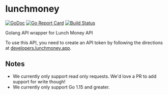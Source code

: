 # lunchmoney

[![GoDoc](https://godoc.org/github.com/icco/lunchmoney?status.svg)](https://godoc.org/github.com/icco/lunchmoney)
[![Go Report Card](https://goreportcard.com/badge/github.com/icco/lunchmoney)](https://goreportcard.com/report/github.com/icco/lunchmoney)
[![Build Status](https://travis-ci.com/icco/lunchmoney.svg?branch=main)](https://travis-ci.com/icco/lunchmoney)

Golang API wrapper for Lunch Money API

To use this API, you need to create an API token by following the directions at [developers.lunchmoney.app](https://developers.lunchmoney.app/).

## Notes

 - We currently only support read only requests. We'd love a PR to add support for write though!
 - We currently only support Go 1.15 and greater.
